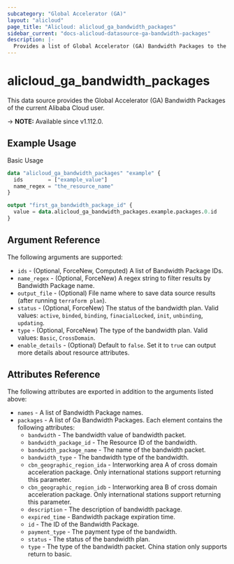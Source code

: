 ```yaml
---
subcategory: "Global Accelerator (GA)"
layout: "alicloud"
page_title: "Alicloud: alicloud_ga_bandwidth_packages"
sidebar_current: "docs-alicloud-datasource-ga-bandwidth-packages"
description: |-
  Provides a list of Global Accelerator (GA) Bandwidth Packages to the user.
---
```


# alicloud_ga_bandwidth_packages

This data source provides the Global Accelerator (GA) Bandwidth Packages of the current Alibaba Cloud user.

-> **NOTE:** Available since v1.112.0.

## Example Usage

Basic Usage

```terraform
data "alicloud_ga_bandwidth_packages" "example" {
  ids        = ["example_value"]
  name_regex = "the_resource_name"
}

output "first_ga_bandwidth_package_id" {
  value = data.alicloud_ga_bandwidth_packages.example.packages.0.id
}
```

## Argument Reference

The following arguments are supported:

* `ids` - (Optional, ForceNew, Computed)  A list of Bandwidth Package IDs.
* `name_regex` - (Optional, ForceNew) A regex string to filter results by Bandwidth Package name.
* `output_file` - (Optional) File name where to save data source results (after running `terraform plan`).
* `status` - (Optional, ForceNew) The status of the bandwidth plan. Valid values: `active`, `binded`, `binding`, `finacialLocked`, `init`, `unbinding`, `updating`.
* `type` - (Optional, ForceNew) The type of the bandwidth plan. Valid values: `Basic`, `CrossDomain`.
* `enable_details` - (Optional) Default to `false`. Set it to `true` can output more details about resource attributes.

## Attributes Reference

The following attributes are exported in addition to the arguments listed above:

* `names` - A list of Bandwidth Package names.
* `packages` - A list of Ga Bandwidth Packages. Each element contains the following attributes:
  * `bandwidth` - The bandwidth value of bandwidth packet.
  * `bandwidth_package_id` - The Resource ID of the bandwidth.
  * `bandwidth_package_name` - The name of the bandwidth packet.
  * `bandwidth_type` - The bandwidth type of the bandwidth.
  * `cbn_geographic_region_ida` - Interworking area A of cross domain acceleration package. Only international stations support returning this parameter.
  * `cbn_geographic_region_idb` - Interworking area B of cross domain acceleration package. Only international stations support returning this parameter.
  * `description` - The description of bandwidth package.
  * `expired_time` - Bandwidth package expiration time.
  * `id` - The ID of the Bandwidth Package.
  * `payment_type` - The payment type of the bandwidth.
  * `status` - The status of the bandwidth plan.
  * `type` - The type of the bandwidth packet. China station only supports return to basic.
